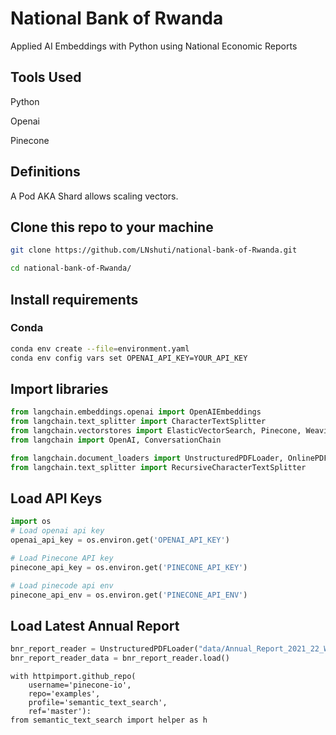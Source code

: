# National Bank of Rwanda
Applied AI Embeddings with Python using National Economic Reports

## Tools Used 

Python 

Openai

Pinecone

## Definitions

A Pod AKA Shard allows scaling vectors. 

## Clone this repo to your machine

```bash 
git clone https://github.com/LNshuti/national-bank-of-Rwanda.git

cd national-bank-of-Rwanda/
```

## Install requirements 

### Conda
```bash 
conda env create --file=environment.yaml
conda env config vars set OPENAI_API_KEY=YOUR_API_KEY
```


## Import libraries

```python   
from langchain.embeddings.openai import OpenAIEmbeddings 
from langchain.text_splitter import CharacterTextSplitter 
from langchain.vectorstores import ElasticVectorSearch, Pinecone, Weaviate
from langchain import OpenAI, ConversationChain

from langchain.document_loaders import UnstructuredPDFLoader, OnlinePDFLoader
from langchain.text_splitter import RecursiveCharacterTextSplitter
```


## Load API Keys 
    
```python
import os 
# Load openai api key 
openai_api_key = os.environ.get('OPENAI_API_KEY')

# Load Pinecone API key 
pinecone_api_key = os.environ.get('PINECONE_API_KEY')

# Load pinecode api env 
pinecone_api_env = os.environ.get('PINECONE_API_ENV')
```

## Load Latest Annual Report
```python
bnr_report_reader = UnstructuredPDFLoader("data/Annual_Report_2021_22_Web_English_Versio.pdf")
bnr_report_reader_data = bnr_report_reader.load()

```


```{r}
with httpimport.github_repo(
    username='pinecone-io', 
    repo='examples',
    profile='semantic_text_search',
    ref='master'):
from semantic_text_search import helper as h
```

